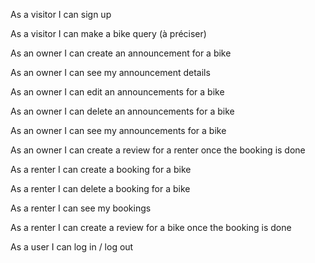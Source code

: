 As a visitor I can sign up 

As a visitor I can make a bike query (à préciser)

As an owner I can create an announcement for a bike

As an owner I can see my announcement details

As an owner I can edit an announcements for a bike

As an owner I can delete an announcements for a bike

As an owner I can see my announcements for a bike

As an owner I can create a review for a renter once the booking is done

As a renter I can create a booking for a bike

As a renter I can delete a booking for a bike

As a renter I can see my bookings 

As a renter I can create a review for a bike once the booking is done

As a user I can log in / log out
